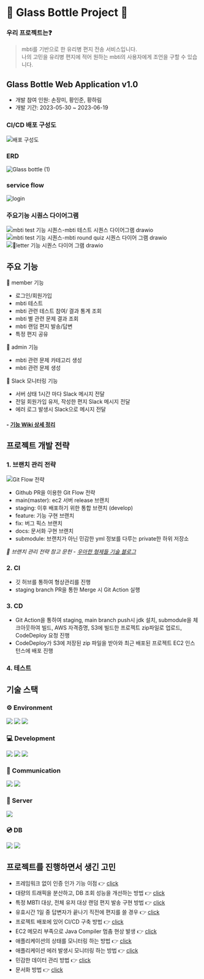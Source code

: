# 🌊 Glass Bottle Project 🍶

### 우리 프로젝트는❓
> mbti를 기반으로 한 유리병 편지 전송 서비스입니다.  
> 나의 고민을 유리병 편지에 적어 원하는 mbti의 사용자에게 조언을 구할 수 있습니다.

## Glass Bottle Web Application v1.0
- 개발 참여 인원: 손장미, 황인준, 황하림
- 개발 기간: 2023-05-30 ~ 2023-06-19

### CI/CD 배포 구성도
![배포 구성도](https://github.com/selab-hs/glass-bottle/assets/76032947/afcf112b-4639-483e-ac75-b8d1f7406c82)


### ERD
![Glass bottle (1)](https://github.com/selab-hs/glass-bottle/assets/76032947/cb0ee4c0-16c2-4126-8b51-6b68e6a47888)

### service flow
![login](https://github.com/selab-hs/glass-bottle/assets/76032947/6f4a70c2-c7aa-45de-b841-446dd5c7b886)

### 주요기능 시퀀스 다이어그램
![mbti test 기능 시퀀스-mbti 테스트 시퀀스 다이어그램 drawio](https://github.com/selab-hs/glass-bottle/assets/76032947/22419028-3257-4d21-a67a-037962875f57)
![mbti test 기능 시퀀스-mbti round quiz 시퀀스 다이어 그램 drawio](https://github.com/selab-hs/glass-bottle/assets/76032947/5bfd2058-9fd9-4693-83a9-48ebe4b86b22)
![letter 기능 시퀀스 다이어 그램 drawio](https://github.com/selab-hs/glass-bottle/assets/71416769/dc8603db-cd7b-477e-9224-12949bdf539c)


## 주요 기능
📑 member 기능
- 로그인/회원가입
- mbti 테스트
- mbti 관련 테스트 참여/ 결과 통계 조회
- mbti 별 관련 문제 결과 조회
- mbti 랜덤 편지 발송/답변
- 특정 편지 공유
  
📑 admin 기능
- mbti 관련 문제 카테고리 생성
- mbti 관련 문제 생성

📑 Slack 모니터링 기능
- 서버 상태 1시간 마다 Slack 메시지 전달
- 전일 회원가입 유저, 작성한 편지 Slack 메시지 전달
- 에러 로그 발생시 Slack으로 메시지 전달

#### - [기능 Wiki 상세 정리](https://github.com/selab-hs/glass-bottle/wiki) 

## 프로젝트 개발 전략
### 1. 브랜치 관리 전략
![Git Flow 전략](https://github.com/selab-hs/glass-bottle/assets/50690859/af13bbe7-de23-4b8e-80df-6b94dbcc500a)

- Github PR을 이용한 Git Flow 전략
- main(master): ec2 서버 release 브랜치
- staging: 이후 배포하기 위한 통합 브랜치 (develop)
- feature: 기능 구현 브랜치
- fix: 버그 픽스 브랜치
- docs: 문서화 구현 브랜치
- submodule: 브랜치가 아닌 민감한 yml 정보를 다루는 private한 하위 저장소

*📌 브랜치 관리 전략 참고 문헌 - [우아한 형제들 기술 블로그](http://woowabros.github.io/experience/2017/10/30/baemin-mobile-git-branch-strategy.html)*

### 2. CI
- 깃 허브를 통하여 형상관리를 진행
- staging branch PR을 통한 Merge 시 Git Action 실행
### 3. CD
- Git Action을 통하여 staging, main branch push시 jdk 설치, submodule을 체크아웃하여 빌드, AWS 자격증명, S3에 빌드한 프로젝트 zip파일로 업로드, CodeDeploy 요청 진행
- CodeDeploy가 S3에 저장된 zip 파일을 받아와 최근 배포된 프로젝트 EC2 인스턴스에 배포 진행
### 4. 테스트


## 기술 스택
### ⚙️ Environment
<img src="https://img.shields.io/badge/IntelliJ-000000?style=for-the-badge&logo=intellijidea&logoColor=white"> <img src="https://img.shields.io/badge/git-F68D2E?style=for-the-badge&logo=git&logoColor=white"> <img src="https://img.shields.io/badge/github-181717?style=for-the-badge&logo=github&logoColor=white">

### 💻 Development
<img src="https://img.shields.io/badge/java-007396?style=for-the-badge&logo=java&logoColor=white"> <img src="https://img.shields.io/badge/spring-6DB33F?style=for-the-badge&logo=spring&logoColor=white"> <img src="https://img.shields.io/badge/springboot-6DB33F?style=for-the-badge&logo=springboot&logoColor=white">

### 💬 Communication
<img src="https://img.shields.io/badge/slack-4A154B?style=for-the-badge&logo=slack&logoColor=white"> <img src="https://img.shields.io/badge/notion-000000?style=for-the-badge&logo=notion&logoColor=white">

### 🛜 Server
<img src="https://img.shields.io/badge/amazonaws-232F3E?style=for-the-badge&logo=amazonaws&logoColor=white">

### 💿 DB
<img src="https://img.shields.io/badge/mysql-4479A1?style=for-the-badge&logo=mysql&logoColor=white"> <img src="https://img.shields.io/badge/redis-DC382D?style=for-the-badge&logo=redis&logoColor=white">

##  프로젝트를 진행하면서 생긴 고민
- 프레임워크 없이 인증 인가 기능 이점 👉 [click](https://magnetic-crow-9f1.notion.site/Spring-Security-425aa0dbae8a48fb9396c53eeedbe7e8) 
- 대량의 트래픽을 분산하고, DB 조회 성능을 개선하는 방법 👉 [click](https://unequaled-peach-7e5.notion.site/DB-08f7d7477a2648bbb8e3cf4887adfccf)
- 특정 MBTI 대상, 전체 유저 대상 랜덤 편지 발송 구현 방법 👉 [click](https://unequaled-peach-7e5.notion.site/2c06da792281474ca75c99fe05d8c6f1?pvs=4)
- 유효시간 1일 중 답변자가 끝나기 직전에 편지를 쓸 경우 👉 [click](https://github.com/InJun2/TIL/blob/main/Project/glass-bottle/Glass-Bottle-Reply-Letter-Check.md)
- 프로젝트 배포에 있어 CI/CD 구축 방법 👉 [click](https://github.com/InJun2/TIL/blob/main/Stack/Git/Git-Action.md)
- EC2 메모리 부족으로 Java Compiler 멈춤 현상 발생 👉 [click](https://github.com/InJun2/TIL/blob/main/Stack/Error/EC2_Memory_Shortage.md) 
- 애플리케이션의 상태를 모니터링 하는 방법 👉 [click](https://github.com/InJun2/TIL/blob/main/Stack/Spring/Actuator.md)
- 애플리케이션 에러 발생시 모니터링 하는 방법 👉 [click](https://github.com/InJun2/TIL/blob/main/Stack/Spring/SlackAppender.md)
- 민감한 데이터 관리 방법 👉 [click](https://github.com/InJun2/TIL/blob/main/Stack/Git/SubModule-RepositorySecrets.md)
- 문서화 방법 👉 [click](https://github.com/InJun2/TIL/blob/main/Stack/Spring/Swagger.md) 
